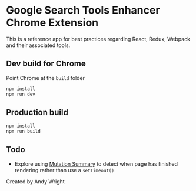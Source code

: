 # Google Search Tools Enhancer Chrome Extension

This is a reference app for best practices regarding React, Redux, Webpack and their associated tools.

## Dev build for Chrome

Point Chrome at the `build` folder

```sh
npm install
npm run dev
```

## Production build

```sh
npm install
npm run build
```

## Todo

- Explore using [Mutation Summary](https://github.com/rafaelw/mutation-summary) to detect when page has finished rendering rather than use a `setTimeout()`

Created by Andy Wright
